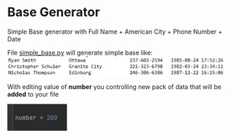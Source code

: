 # Base Generator
Simple Base generator with Full Name + American City + Phone Number + Date 

File [simple_base.py](simple_base.py) will generate simple base like:
<img src="docs/screenshot.jpg"/>

With editing value of **number** you controlling new pack of data that will be **added** to your file

<img src="docs/number.jpg"/>
